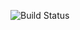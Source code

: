 ![Build Status](https://travis-ci.com/sladebot/vegeta.svg?token=zxUVizLppNAh1hvbquCT&branch=master)
